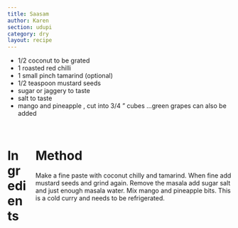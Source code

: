 ```yaml
---
title: Saasam
author: Karen
section: udupi
category: dry
layout: recipe
---
```

* 1/2 coconut to be grated
* 1 roasted red chilli
* 1 small pinch tamarind (optional)
* 1/2 teaspoon mustard seeds
* sugar or jaggery to taste
* salt to taste
* mango and pineapple , cut into 3/4 ” cubes …green grapes can also be added


<br>
<div class='columns'> <div class='column is-one-third p-3' markdown='1'>

# Ingredients





</div> <div class='column is-two-thirds p-3' markdown='1'>

# Method

Make a fine paste with coconut chilly and tamarind.
When fine add mustard seeds and grind again.
Remove the masala add sugar salt and just enough masala water.
Mix mango and pineapple bits. This is a cold curry and needs to be refrigerated.



</div> </div>